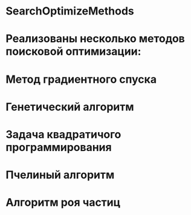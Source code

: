 # SearchOptimizeMethods
# Реализованы несколько методов поисковой оптимизации:
# Метод градиентного спуска
# Генетический алгоритм
# Задача квадратичого программирования
# Пчелиный алгоритм
# Алгоритм роя частиц
